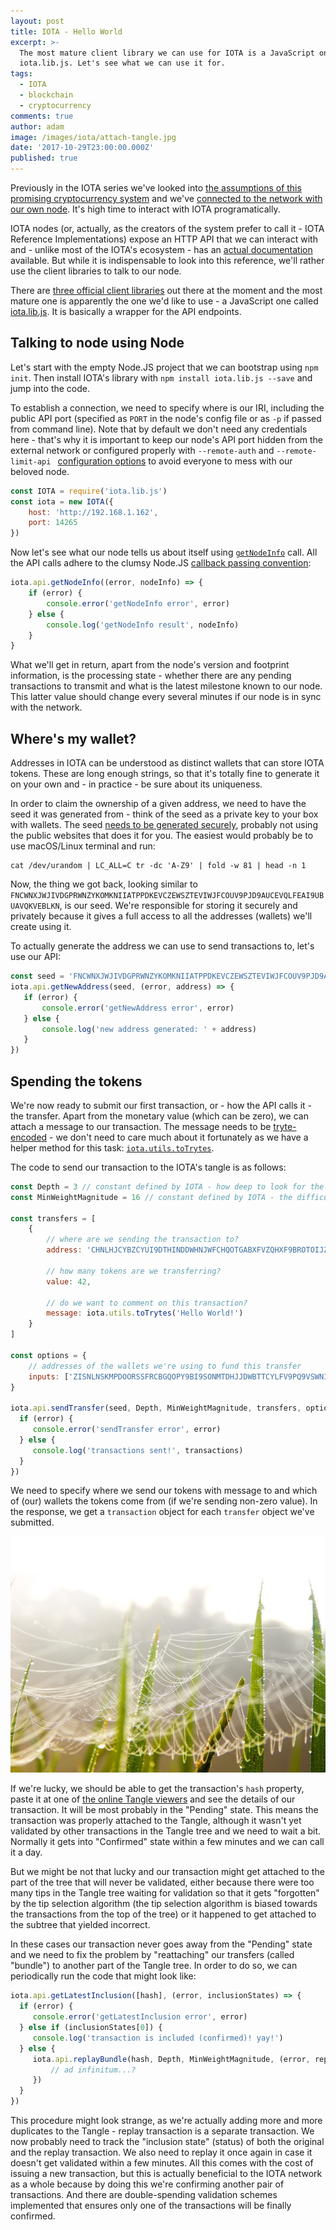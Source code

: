 ```yaml
---
layout: post
title: IOTA - Hello World
excerpt: >-
  The most mature client library we can use for IOTA is a JavaScript one called
  iota.lib.js. Let's see what we can use it for.
tags:
  - IOTA
  - blockchain
  - cryptocurrency
comments: true
author: adam
image: /images/iota/attach-tangle.jpg
date: '2017-10-29T23:00:00.000Z'
published: true
---
```


Previously in the IOTA series we've looked into [the assumptions of this promising cryptocurrency system](/blog/iota-new-kid-in-cryptocurrency-town/) and we've [connected to the network with our own node](/blog/getting-started-with-iota/). It's high time to interact with IOTA programatically.

IOTA nodes (or, actually, as the creators of the system prefer to call it - IOTA Reference Implementations) expose an HTTP API that we can interact with and - unlike most of the IOTA's ecosystem - has an [actual documentation](https://iota.readme.io/v1.2.0/reference) available. But while it is indispensable to look into this reference, we'll rather use the client libraries to talk to our node. 

There are [three official client libraries](https://iota.readme.io/docs/overview) out there at the moment and the most mature one is apparently the one we'd like to use - a JavaScript one called [iota.lib.js](https://github.com/iotaledger/iota.lib.js). It is basically a wrapper for the API endpoints.

## Talking to node using Node

Let's start with the empty Node.JS project that we can bootstrap using `npm init`. Then install IOTA's library with `npm install iota.lib.js --save` and jump into the code.

To establish a connection, we need to specify where is our IRI, including the public API port (specified as `PORT` in the node's config file or as `-p` if passed from command line). Note that by default we don't need any credentials here - that's why it is important to keep our node's API port hidden from the external network or configured properly with `--remote-auth` and `--remote-limit-api	` [configuration options](https://iota.readme.io/v1.2.0/docs/install-iri) to avoid everyone to mess with our beloved node.

```javascript
const IOTA = require('iota.lib.js')
const iota = new IOTA({
    host: 'http://192.168.1.162',
    port: 14265
})
```

Now let's see what our node tells us about itself using [`getNodeInfo`](https://iota.readme.io/v1.2.0/reference#getnodeinfo) call. All the API calls adhere to the clumsy Node.JS [callback passing convention](https://www.joyent.com/node-js/production/design/errors):

```javascript
iota.api.getNodeInfo((error, nodeInfo) => {
    if (error) {
        console.error('getNodeInfo error', error)
    } else {
        console.log('getNodeInfo result', nodeInfo)
    }
}
```

What we'll get in return, apart from the node's version and footprint information, is the processing state - whether there are any pending transactions to transmit and what is the latest milestone known to our node. This latter value should change every several minutes if our node is in sync with the network.

## Where's my wallet?

Addresses in IOTA can be understood as distinct wallets that can store IOTA tokens. These are long enough strings, so that it's totally fine to generate it on your own and - in practice - be sure about its uniqueness. 

In order to claim the ownership of a given address, we need to have the seed it was generated from - think of the seed as a private key to your box with wallets. The seed [needs to be generated securely](https://iotasupport.com/gui-newseed.shtml), probably not using the public websites that does it for you. The easiest would probably be to use macOS/Linux terminal and run:
 
```
cat /dev/urandom | LC_ALL=C tr -dc 'A-Z9' | fold -w 81 | head -n 1
```

Now, the thing we got back, looking similar to `FNCWNXJWJIVDGPRWNZYKOMKNIIATPPDKEVCZEWSZTEVIWJFCOUV9PJD9AUCEVQLFEAI9UBUAVQKVEBLKN`, is our seed. We're responsible for storing it securely and privately because it gives a full access to all the addresses (wallets) we'll create using it.

To actually generate the address we can use to send transactions to, let's use our API:

```javascript
const seed = 'FNCWNXJWJIVDGPRWNZYKOMKNIIATPPDKEVCZEWSZTEVIWJFCOUV9PJD9AUCEVQLFEAI9UBUAVQKVEBLKN' // keep it secure!
iota.api.getNewAddress(seed, (error, address) => {
   if (error) {
       console.error('getNewAddress error', error)
   } else {
       console.log('new address generated: ' + address)
   }
})
```

## Spending the tokens

We're now ready to submit our first transaction, or - how the API calls it - the transfer. Apart from the monetary value (which can be zero), we can attach a message to our transaction. The message needs to be [tryte-encoded](https://learn.iota.org/faq/trytes-and-trits) - we don't need to care much about it fortunately as we have a helper method for this task: [`iota.utils.toTrytes`](https://github.com/iotaledger/iota.lib.js#totrytes).

The code to send our transaction to the IOTA's tangle is as follows:

```javascript
const Depth = 3 // constant defined by IOTA - how deep to look for the tips in the Tangle
const MinWeightMagnitude = 16 // constant defined by IOTA - the difficulty of PoW

const transfers = [
    {
        // where are we sending the transaction to?
        address: 'CHNLHJCYBZCYUI9DTHINDDWHNJWFCHQOTGABXFVZQHXF9BROTOIJZJSBXOVKCDGCXZTDDJUVTYBJZYAOH',
        
        // how many tokens are we transferring?
        value: 42,
        
        // do we want to comment on this transaction?
        message: iota.utils.toTrytes('Hello World!')        
    }
]

const options = {
    // addresses of the wallets we're using to fund this transfer
    inputs: ['ZISNLNSKMPDOORSSFRCBGQOPY9BI9SONMTDHJJDWBTTCYLFV9PQ9VSWNI9FHEAEFGROGZ9YHSMZYOGFQG']
}

iota.api.sendTransfer(seed, Depth, MinWeightMagnitude, transfers, options, (error, transactions) => {
  if (error) {
     console.error('sendTransfer error', error)
  } else {
     console.log('transactions sent!', transactions)
  }
})
```

We need to specify where we send our tokens with message to and which of (our) wallets the tokens come from (if we're sending non-zero value). In the response, we get a `transaction` object for each `transfer` object we've submitted. 

![Attaching to the IOTA's Tangle](/images/iota/attach-tangle.jpg)

If we're lucky, we should be able to get the transaction's `hash` property, paste it at one of [the online Tangle viewers](https://thetangle.org) and see the details of our transaction. It will be most probably in the "Pending" state. This means the transaction was properly attached to the Tangle, although it wasn't yet validated by other transactions in the Tangle tree and we need to wait a bit. Normally it gets into "Confirmed" state within a few minutes and we can call it a day.

But we might be not that lucky and our transaction might get attached to the part of the tree that will never be validated, either because there were too many tips in the Tangle tree waiting for validation so that it gets "forgotten" by the tip selection algorithm (the tip selection algorithm is biased towards the transactions from the top of the tree) or it happened to get attached to the subtree that yielded incorrect. 

In these cases our transaction never goes away from the "Pending" state and we need to fix the problem by "reattaching" our transfers (called "bundle") to another part of the Tangle tree. In order to do so, we can periodically run the code that might look like:

```javascript
iota.api.getLatestInclusion([hash], (error, inclusionStates) => {
  if (error) {
     console.error('getLatestInclusion error', error)
  } else if (inclusionStates[0]) {
     console.log('transaction is included (confirmed)! yay!') 
  } else {
     iota.api.replayBundle(hash, Depth, MinWeightMagnitude, (error, replayTransactions) => {
         // ad infinitum...?
     })
  }
})
```

This procedure might look strange, as we're actually adding more and more duplicates to the Tangle - replay transaction is a separate transaction. We now probably need to track the "inclusion state" (status) of both the original and the replay transaction. We also need to replay it once again in case it doesn't get validated within a few minutes. All this comes with the cost of issuing a new transaction, but this is actually beneficial to the IOTA network as a whole because by doing this we're confirming another pair of transactions. And there are double-spending validation schemes implemented that ensures only one of the transactions will be finally confirmed.



